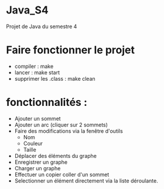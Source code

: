 # Java_S4
Projet de Java du semestre 4
# Faire fonctionner le projet
- compiler : make
- lancer : make start
- supprimer les .class : make clean
# fonctionnalités :
- Ajouter un sommet
- Ajouter un arc (cliquer sur 2 sommets)
- Faire des modifications via la fenêtre d'outils
  - Nom
  - Couleur
  - Taille
- Déplacer des éléments du graphe
- Enregistrer un graphe
- Charger un graphe
- Effectuer un copier coller d'un sommet
- Selectionner un élément directement via la liste déroulante.
